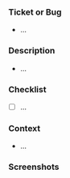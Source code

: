 ### Ticket or Bug
<!-- (Optional) Please refer a ticket or bug here if available -->
- ...

### Description
<!-- Describe your changes in detail -->
- ...

### Checklist
<!-- (Optional) Tasks/achievements have been done in this PR -->
- [ ] ...

### Context
<!-- Why is this change required? What problem does it solve? -->
- ...

### Screenshots
<!-- (Optional) Add screenshots/recordings here (required for UI changes) -->